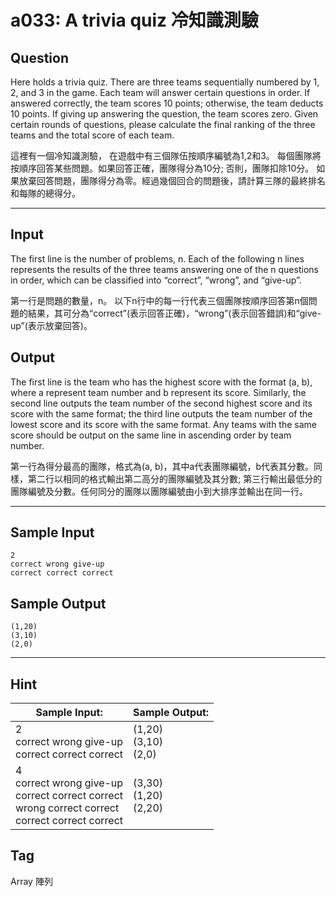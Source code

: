 # a033: A trivia quiz 冷知識測驗

## Question
Here holds a trivia quiz. There are three teams sequentially numbered by 1, 2, and 3 in the game. Each team will answer certain questions in order. If answered correctly, the team scores 10 points; otherwise, the team deducts 10 points. If giving up answering the question, the team scores zero. Given certain rounds of questions, please calculate the final ranking of the three teams and the total score of each team.

這裡有一個冷知識測驗， 在遊戲中有三個隊伍按順序編號為1,2和3。 每個團隊將按順序回答某些問題。如果回答正確，團隊得分為10分; 否則，團隊扣除10分。 如果放棄回答問題，團隊得分為零。經過幾個回合的問題後，請計算三隊的最終排名和每隊的總得分。

---

## Input
The first line is the number of problems, n. Each of the following n lines represents the results of the three teams answering one of the n questions in order, which can be classified into “correct”, “wrong”, and “give-up”.

第一行是問題的數量，n。 以下n行中的每一行代表三個團隊按順序回答第n個問題的結果，其可分為“correct”(表示回答正確)，“wrong”(表示回答錯誤)和“give-up”(表示放棄回答)。

## Output
The first line is the team who has the highest score with the format (a, b), where a represent team number and b represent its score. Similarly, the second line outputs the team number of the second highest score and its score with the same format; the third line outputs the team number of the lowest score and its score with the same format. Any teams with the same score should be output on the same line in ascending order by team number.

第一行為得分最高的團隊，格式為(a, b)，其中a代表團隊編號，b代表其分數。同樣，第二行以相同的格式輸出第二高分的團隊編號及其分數; 第三行輸出最低分的團隊編號及分數。任何同分的團隊以團隊編號由小到大排序並輸出在同一行。

---

## Sample Input
```
2 
correct wrong give-up 
correct correct correct
```

## Sample Output
```
(1,20)
(3,10) 
(2,0)
```

---

## Hint
| Sample Input: | Sample Output: |
| ------------- | -------------- |
| 2 <br> correct wrong give-up <br> correct correct correct | (1,20) <br> (3,10) <br> (2,0) |
| 4 <br> correct wrong give-up <br> correct correct correct <br> wrong correct correct <br> correct correct correct | (3,30) <br> (1,20) <br> (2,20) |

## Tag
Array 陣列
